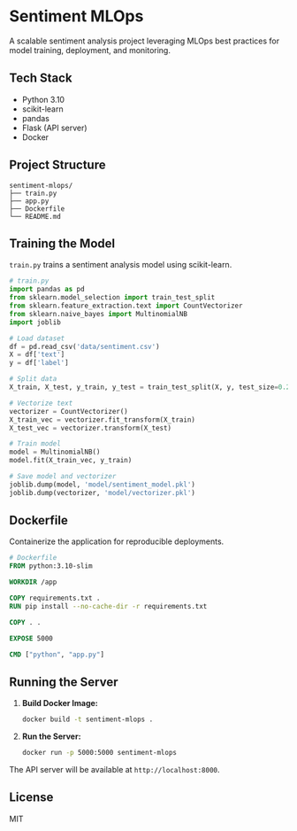 # Sentiment MLOps

A scalable sentiment analysis project leveraging MLOps best practices for model training, deployment, and monitoring.

## Tech Stack

- Python 3.10
- scikit-learn
- pandas
- Flask (API server)
- Docker

## Project Structure

```
sentiment-mlops/
├── train.py
├── app.py
├── Dockerfile
└── README.md
```

## Training the Model

`train.py` trains a sentiment analysis model using scikit-learn.

```python
# train.py
import pandas as pd
from sklearn.model_selection import train_test_split
from sklearn.feature_extraction.text import CountVectorizer
from sklearn.naive_bayes import MultinomialNB
import joblib

# Load dataset
df = pd.read_csv('data/sentiment.csv')
X = df['text']
y = df['label']

# Split data
X_train, X_test, y_train, y_test = train_test_split(X, y, test_size=0.2, random_state=42)

# Vectorize text
vectorizer = CountVectorizer()
X_train_vec = vectorizer.fit_transform(X_train)
X_test_vec = vectorizer.transform(X_test)

# Train model
model = MultinomialNB()
model.fit(X_train_vec, y_train)

# Save model and vectorizer
joblib.dump(model, 'model/sentiment_model.pkl')
joblib.dump(vectorizer, 'model/vectorizer.pkl')
```

## Dockerfile

Containerize the application for reproducible deployments.

```dockerfile
# Dockerfile
FROM python:3.10-slim

WORKDIR /app

COPY requirements.txt .
RUN pip install --no-cache-dir -r requirements.txt

COPY . .

EXPOSE 5000

CMD ["python", "app.py"]
```

## Running the Server

1. **Build Docker Image:**
    ```bash
    docker build -t sentiment-mlops .
    ```

2. **Run the Server:**
    ```bash
    docker run -p 5000:5000 sentiment-mlops
    ```

The API server will be available at `http://localhost:8000`.

## License

MIT
